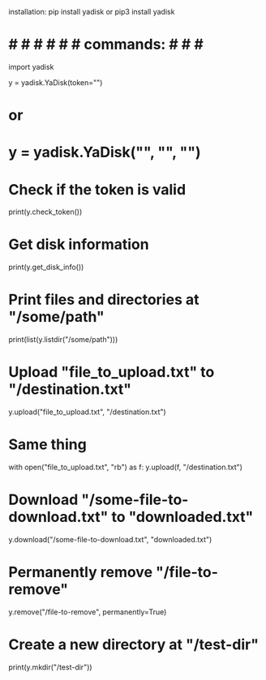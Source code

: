 installation: pip install yadisk or pip3 install yadisk

# # #  #  #  #  #  commands:  #  #  #  # 


import yadisk

y = yadisk.YaDisk(token="<token>")
# or
# y = yadisk.YaDisk("<application-id>", "<application-secret>", "<token>")

# Check if the token is valid
print(y.check_token())

# Get disk information
print(y.get_disk_info())

# Print files and directories at "/some/path"
print(list(y.listdir("/some/path")))

# Upload "file_to_upload.txt" to "/destination.txt"
y.upload("file_to_upload.txt", "/destination.txt")

# Same thing
with open("file_to_upload.txt", "rb") as f:
    y.upload(f, "/destination.txt")

# Download "/some-file-to-download.txt" to "downloaded.txt"
y.download("/some-file-to-download.txt", "downloaded.txt")

# Permanently remove "/file-to-remove"
y.remove("/file-to-remove", permanently=True)

# Create a new directory at "/test-dir"
print(y.mkdir("/test-dir"))